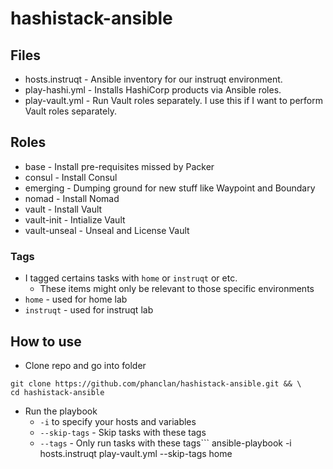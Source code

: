 # hashistack-ansible

## Files
* hosts.instruqt - Ansible inventory for our instruqt environment.
* play-hashi.yml - Installs HashiCorp products via Ansible roles.
* play-vault.yml - Run Vault roles separately. I use this if I want to perform Vault roles separately.

## Roles
* base - Install pre-requisites missed by Packer
* consul - Install Consul
* emerging - Dumping ground for new stuff like Waypoint and Boundary
* nomad - Install Nomad
* vault - Install Vault
* vault-init - Intialize Vault
* vault-unseal - Unseal and License Vault

### Tags
* I tagged certains tasks with `home` or `instruqt` or etc.
  * These items might only be relevant to those specific environments
* `home` - used for home lab
* `instruqt` - used for instruqt lab


## How to use
* Clone repo and go into folder
```
git clone https://github.com/phanclan/hashistack-ansible.git && \
cd hashistack-ansible
```
* Run the playbook
  * `-i` to specify your hosts and variables
  * `--skip-tags` - Skip tasks with these tags
  * `--tags` - Only run tasks with these tags```
ansible-playbook -i hosts.instruqt play-vault.yml --skip-tags home
```
